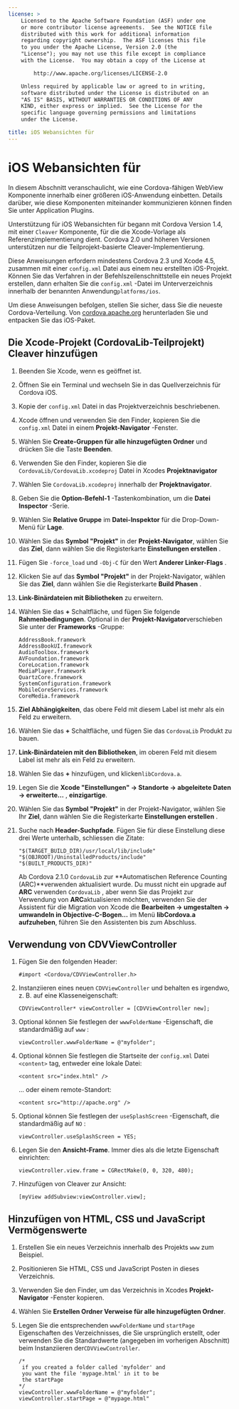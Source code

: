 ```yaml
---
license: >
    Licensed to the Apache Software Foundation (ASF) under one
    or more contributor license agreements.  See the NOTICE file
    distributed with this work for additional information
    regarding copyright ownership.  The ASF licenses this file
    to you under the Apache License, Version 2.0 (the
    "License"); you may not use this file except in compliance
    with the License.  You may obtain a copy of the License at

        http://www.apache.org/licenses/LICENSE-2.0

    Unless required by applicable law or agreed to in writing,
    software distributed under the License is distributed on an
    "AS IS" BASIS, WITHOUT WARRANTIES OR CONDITIONS OF ANY
    KIND, either express or implied.  See the License for the
    specific language governing permissions and limitations
    under the License.

title: iOS Webansichten für
---
```


# iOS Webansichten für

In diesem Abschnitt veranschaulicht, wie eine Cordova-fähigen WebView Komponente innerhalb einer größeren iOS-Anwendung einbetten. Details darüber, wie diese Komponenten miteinander kommunizieren können finden Sie unter Application Plugins.

Unterstützung für iOS Webansichten für begann mit Cordova Version 1.4, mit einer `Cleaver` Komponente, für die die Xcode-Vorlage als Referenzimplementierung dient. Cordova 2.0 und höheren Versionen unterstützen nur die Teilprojekt-basierte Cleaver-Implementierung.

Diese Anweisungen erfordern mindestens Cordova 2.3 und Xcode 4.5, zusammen mit einer `config.xml` Datei aus einem neu erstellten iOS-Projekt. Können Sie das Verfahren in der Befehlszeilenschnittstelle ein neues Projekt erstellen, dann erhalten Sie die `config.xml` -Datei im Unterverzeichnis innerhalb der benannten Anwendung`platforms/ios`.

Um diese Anweisungen befolgen, stellen Sie sicher, dass Sie die neueste Cordova-Verteilung. Von [cordova.apache.org][1] herunterladen Sie und entpacken Sie das iOS-Paket.

 [1]: http://cordova.apache.org

## Die Xcode-Projekt (CordovaLib-Teilprojekt) Cleaver hinzufügen

1.  Beenden Sie Xcode, wenn es geöffnet ist.

2.  Öffnen Sie ein Terminal und wechseln Sie in das Quellverzeichnis für Cordova iOS.

3.  Kopie der `config.xml` Datei in das Projektverzeichnis beschriebenen.

4.  Xcode öffnen und verwenden Sie den Finder, kopieren Sie die `config.xml` Datei in einem **Projekt-Navigator** -Fenster.

5.  Wählen Sie **Create-Gruppen für alle hinzugefügten Ordner** und drücken Sie die Taste **Beenden**.

6.  Verwenden Sie den Finder, kopieren Sie die `CordovaLib/CordovaLib.xcodeproj` Datei in Xcodes **Projektnavigator**

7.  Wählen Sie `CordovaLib.xcodeproj` innerhalb der **Projektnavigator**.

8.  Geben Sie die **Option-Befehl-1** -Tastenkombination, um die **Datei Inspector** -Serie.

9.  Wählen Sie **Relative Gruppe** im **Datei-Inspektor** für die Drop-Down-Menü für **Lage**.

10. Wählen Sie das **Symbol "Projekt"** in der **Projekt-Navigator**, wählen Sie das **Ziel**, dann wählen Sie die Registerkarte **Einstellungen erstellen** .

11. Fügen Sie `-force_load` und `-Obj-C` für den Wert **Anderer Linker-Flags** .

12. Klicken Sie auf das **Symbol "Projekt"** in der Projekt-Navigator, wählen Sie das **Ziel**, dann wählen Sie die Registerkarte **Build Phasen** .

13. **Link-Binärdateien mit Bibliotheken** zu erweitern.

14. Wählen Sie das **+** Schaltfläche, und fügen Sie folgende **Rahmenbedingungen**. Optional in der **Projekt-Navigator**verschieben Sie unter der **Frameworks** -Gruppe:
    
        AddressBook.framework
        AddressBookUI.framework
        AudioToolbox.framework
        AVFoundation.framework
        CoreLocation.framework
        MediaPlayer.framework
        QuartzCore.framework
        SystemConfiguration.framework
        MobileCoreServices.framework
        CoreMedia.framework
        

15. **Ziel Abhängigkeiten**, das obere Feld mit diesem Label ist mehr als ein Feld zu erweitern.

16. Wählen Sie das **+** Schaltfläche, und fügen Sie das `CordovaLib` Produkt zu bauen.

17. **Link-Binärdateien mit den Bibliotheken**, im oberen Feld mit diesem Label ist mehr als ein Feld zu erweitern.

18. Wählen Sie das **+** hinzufügen, und klicken`libCordova.a`.

19. Legen Sie die **Xcode "Einstellungen" → Standorte → abgeleitete Daten → erweiterte...** , **einzigartige**.

20. Wählen Sie das **Symbol "Projekt"** in der Projekt-Navigator, wählen Sie Ihr **Ziel**, dann wählen Sie die Registerkarte **Einstellungen erstellen** .

21. Suche nach **Header-Suchpfade**. Fügen Sie für diese Einstellung diese drei Werte unterhalb, schliessen die Zitate:
    
        "$(TARGET_BUILD_DIR)/usr/local/lib/include"        
        "$(OBJROOT)/UninstalledProducts/include"
        "$(BUILT_PRODUCTS_DIR)"
        
    
    Ab Cordova 2.1.0 `CordovaLib` zur **Automatischen Reference Counting (ARC)**verwenden aktualisiert wurde. Du musst nicht ein upgrade auf **ARC** verwenden `CordovaLib` , aber wenn Sie das Projekt zur Verwendung von **ARC**aktualisieren möchten, verwenden Sie der Assistent für die Migration von Xcode die **Bearbeiten → umgestalten → umwandeln in Objective-C-Bogen...** im Menü **libCordova.a aufzuheben**, führen Sie den Assistenten bis zum Abschluss.

## Verwendung von CDVViewController

1.  Fügen Sie den folgenden Header:
    
        #import <Cordova/CDVViewController.h>
        

2.  Instanziieren eines neuen `CDVViewController` und behalten es irgendwo, z. B. auf eine Klasseneigenschaft:
    
        CDVViewController* viewController = [CDVViewController new];
        

3.  Optional können Sie festlegen der `wwwFolderName` -Eigenschaft, die standardmäßig auf `www` :
    
        viewController.wwwFolderName = @"myfolder";
        

4.  Optional können Sie festlegen die Startseite der `config.xml` Datei `<content>` tag, entweder eine lokale Datei:
    
        <content src="index.html" />
        
    
    ... oder einem remote-Standort:
    
        <content src="http://apache.org" />
        

5.  Optional können Sie festlegen der `useSplashScreen` -Eigenschaft, die standardmäßig auf `NO` :
    
        viewController.useSplashScreen = YES;
        

6.  Legen Sie den **Ansicht-Frame**. Immer dies als die letzte Eigenschaft einrichten:
    
        viewController.view.frame = CGRectMake(0, 0, 320, 480);
        

7.  Hinzufügen von Cleaver zur Ansicht:
    
        [myView addSubview:viewController.view];
        

## Hinzufügen von HTML, CSS und JavaScript Vermögenswerte

1.  Erstellen Sie ein neues Verzeichnis innerhalb des Projekts `www` zum Beispiel.

2.  Positionieren Sie HTML, CSS und JavaScript Posten in dieses Verzeichnis.

3.  Verwenden Sie den Finder, um das Verzeichnis in Xcodes **Projekt-Navigator** -Fenster kopieren.

4.  Wählen Sie **Erstellen Ordner Verweise für alle hinzugefügten Ordner**.

5.  Legen Sie die entsprechenden `wwwFolderName` und `startPage` Eigenschaften des Verzeichnisses, die Sie ursprünglich erstellt, oder verwenden Sie die Standardwerte (angegeben im vorherigen Abschnitt) beim Instanziieren der`CDVViewController`.
    
        /*
         if you created a folder called 'myfolder' and
         you want the file 'mypage.html' in it to be
         the startPage
        */
        viewController.wwwFolderName = @"myfolder";
        viewController.startPage = @"mypage.html"